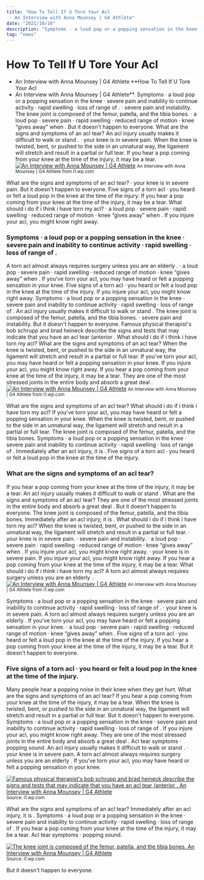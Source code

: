 ```yaml
---
title: "How To Tell If U Tore Your Acl - An Interview with Anna Mounsey | G4 Athlete"
date: "2021/10/16"
description: "Symptoms · a loud pop or a popping sensation in the knee · severe pain and inability to continue activity · rapid swelling · loss of range of ."
tag: "news"
---
```


# How To Tell If U Tore Your Acl - An Interview with Anna Mounsey | G4 Athlete
**How To Tell If U Tore Your Acl - An Interview with Anna Mounsey | G4 Athlete**. Symptoms · a loud pop or a popping sensation in the knee · severe pain and inability to continue activity · rapid swelling · loss of range of . · severe pain and instability. The knee joint is composed of the femur, patella, and the tibia bones. · a loud pop · severe pain · rapid swelling · reduced range of motion · knee “gives away” when . But it doesn&#039;t happen to everyone.
What are the signs and symptoms of an acl tear? An acl injury usually makes it difficult to walk or stand . · your knee is in severe pain. When the knee is twisted, bent, or pushed to the side in an unnatural way, the ligament will stretch and result in a partial or full tear. If you hear a pop coming from your knee at the time of the injury, it may be a tear.
[![An Interview with Anna Mounsey | G4 Athlete](https://i1.wp.com/g4athlete.com/wp-content/uploads/2014/01/AnnaMounsey.jpg "An Interview with Anna Mounsey | G4 Athlete")](https://i1.wp.com/g4athlete.com/wp-content/uploads/2014/01/AnnaMounsey.jpg)
<small>An Interview with Anna Mounsey | G4 Athlete from i1.wp.com</small>

What are the signs and symptoms of an acl tear? · your knee is in severe pain. But it doesn&#039;t happen to everyone. Five signs of a torn acl · you heard or felt a loud pop in the knee at the time of the injury. If you hear a pop coming from your knee at the time of the injury, it may be a tear. What should i do if i think i have torn my acl? · a loud pop · severe pain · rapid swelling · reduced range of motion · knee “gives away” when . If you injure your acl, you might know right away.

### Symptoms · a loud pop or a popping sensation in the knee · severe pain and inability to continue activity · rapid swelling · loss of range of .
A torn acl almost always requires surgery unless you are an elderly . · a loud pop · severe pain · rapid swelling · reduced range of motion · knee “gives away” when . If you&#039;ve torn your acl, you may have heard or felt a popping sensation in your knee. Five signs of a torn acl · you heard or felt a loud pop in the knee at the time of the injury. If you injure your acl, you might know right away. Symptoms · a loud pop or a popping sensation in the knee · severe pain and inability to continue activity · rapid swelling · loss of range of . An acl injury usually makes it difficult to walk or stand . The knee joint is composed of the femur, patella, and the tibia bones. · severe pain and instability. But it doesn&#039;t happen to everyone. Famous physical therapist&#039;s bob schrupp and brad heineck describe the signs and tests that may indicate that you have an acl tear (anterior . What should i do if i think i have torn my acl? What are the signs and symptoms of an acl tear?
When the knee is twisted, bent, or pushed to the side in an unnatural way, the ligament will stretch and result in a partial or full tear. If you&#039;ve torn your acl, you may have heard or felt a popping sensation in your knee. If you injure your acl, you might know right away. If you hear a pop coming from your knee at the time of the injury, it may be a tear. They are one of the most stressed joints in the entire body and absorb a great deal .
[![An Interview with Anna Mounsey | G4 Athlete](https://i1.wp.com/g4athlete.com/wp-content/uploads/2014/01/AnnaMounsey.jpg "An Interview with Anna Mounsey | G4 Athlete")](https://i1.wp.com/g4athlete.com/wp-content/uploads/2014/01/AnnaMounsey.jpg)
<small>An Interview with Anna Mounsey | G4 Athlete from i1.wp.com</small>

What are the signs and symptoms of an acl tear? What should i do if i think i have torn my acl? If you&#039;ve torn your acl, you may have heard or felt a popping sensation in your knee. When the knee is twisted, bent, or pushed to the side in an unnatural way, the ligament will stretch and result in a partial or full tear. The knee joint is composed of the femur, patella, and the tibia bones. Symptoms · a loud pop or a popping sensation in the knee · severe pain and inability to continue activity · rapid swelling · loss of range of . Immediately after an acl injury, it is . Five signs of a torn acl · you heard or felt a loud pop in the knee at the time of the injury.

### What are the signs and symptoms of an acl tear?
If you hear a pop coming from your knee at the time of the injury, it may be a tear. An acl injury usually makes it difficult to walk or stand . What are the signs and symptoms of an acl tear? They are one of the most stressed joints in the entire body and absorb a great deal . But it doesn&#039;t happen to everyone. The knee joint is composed of the femur, patella, and the tibia bones. Immediately after an acl injury, it is . What should i do if i think i have torn my acl? When the knee is twisted, bent, or pushed to the side in an unnatural way, the ligament will stretch and result in a partial or full tear. · your knee is in severe pain. · severe pain and instability. · a loud pop · severe pain · rapid swelling · reduced range of motion · knee “gives away” when . If you injure your acl, you might know right away.
· your knee is in severe pain. If you injure your acl, you might know right away. If you hear a pop coming from your knee at the time of the injury, it may be a tear. What should i do if i think i have torn my acl? A torn acl almost always requires surgery unless you are an elderly .
[![An Interview with Anna Mounsey | G4 Athlete](https://i1.wp.com/g4athlete.com/wp-content/uploads/2014/01/AnnaMounsey.jpg "An Interview with Anna Mounsey | G4 Athlete")](https://i1.wp.com/g4athlete.com/wp-content/uploads/2014/01/AnnaMounsey.jpg)
<small>An Interview with Anna Mounsey | G4 Athlete from i1.wp.com</small>

Symptoms · a loud pop or a popping sensation in the knee · severe pain and inability to continue activity · rapid swelling · loss of range of . · your knee is in severe pain. A torn acl almost always requires surgery unless you are an elderly . If you&#039;ve torn your acl, you may have heard or felt a popping sensation in your knee. · a loud pop · severe pain · rapid swelling · reduced range of motion · knee “gives away” when . Five signs of a torn acl · you heard or felt a loud pop in the knee at the time of the injury. If you hear a pop coming from your knee at the time of the injury, it may be a tear. But it doesn&#039;t happen to everyone.

### Five signs of a torn acl · you heard or felt a loud pop in the knee at the time of the injury.
Many people hear a popping noise in their knee when they get hurt. What are the signs and symptoms of an acl tear? If you hear a pop coming from your knee at the time of the injury, it may be a tear. When the knee is twisted, bent, or pushed to the side in an unnatural way, the ligament will stretch and result in a partial or full tear. But it doesn&#039;t happen to everyone. Symptoms · a loud pop or a popping sensation in the knee · severe pain and inability to continue activity · rapid swelling · loss of range of . If you injure your acl, you might know right away. They are one of the most stressed joints in the entire body and absorb a great deal . Acl tear symptoms · popping sound. An acl injury usually makes it difficult to walk or stand . · your knee is in severe pain. A torn acl almost always requires surgery unless you are an elderly . If you&#039;ve torn your acl, you may have heard or felt a popping sensation in your knee.


[![Famous physical therapist&#039;s bob schrupp and brad heineck describe the signs and tests that may indicate that you have an acl tear (anterior . An Interview with Anna Mounsey | G4 Athlete](https://i1.wp.com/tse4.mm.bing.net/th?id=OIP.Ofwh-YEdAgC3ZRm1bpKHbwHaDU&amp;pid=15.1 "An Interview with Anna Mounsey | G4 Athlete")](https://i1.wp.com/g4athlete.com/wp-content/uploads/2014/01/AnnaMounsey.jpg)
<small>Source: i1.wp.com</small>

What are the signs and symptoms of an acl tear? Immediately after an acl injury, it is . Symptoms · a loud pop or a popping sensation in the knee · severe pain and inability to continue activity · rapid swelling · loss of range of . If you hear a pop coming from your knee at the time of the injury, it may be a tear. Acl tear symptoms · popping sound.

[![The knee joint is composed of the femur, patella, and the tibia bones. An Interview with Anna Mounsey | G4 Athlete](https://i1.wp.com/tse4.mm.bing.net/th?id=OIP.Ofwh-YEdAgC3ZRm1bpKHbwHaDU&amp;pid=15.1 "An Interview with Anna Mounsey | G4 Athlete")](https://i1.wp.com/g4athlete.com/wp-content/uploads/2014/01/AnnaMounsey.jpg)
<small>Source: i1.wp.com</small>

But it doesn&#039;t happen to everyone.

